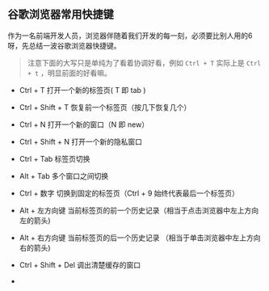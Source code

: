 ## 谷歌浏览器常用快捷键

作为一名前端开发人员，浏览器伴随着我们开发的每一刻，必须要比别人用的6呀，先总结一波谷歌浏览器快捷键。

>  注意下面的大写只是单纯为了看着协调好看，例如 `Ctrl + T` 实际上是 `Ctrl + t` ，明显前面的好看嘛。

- Ctrl + T  打开一个新的标签页( T 即 tab )
- Ctrl + Shift + T  恢复前一个标签页（按几下恢复几个）
- Ctrl + N  打开一个新的窗口（N 即 new）
- Ctrl + Shift + N  打开一个新的隐私窗口
- Ctrl + Tab  标签页切换
- Alt + Tab  多个窗口之间切换
- Ctrl + 数字  切换到固定的标签页（Ctrl + 9  始终代表最后一个标签页）
- Alt + 左方向键  当前标签页的前一个历史记录（相当于点击浏览器中左上方向左的箭头)
- Alt + 右方向键  当前标签页的后一个历史记录 （相当于单击浏览器中左上方向右的箭头)

- Ctrl + Shift + Del  调出清楚缓存的窗口
- 